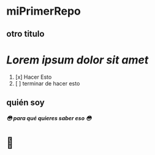 # miPrimerRepo

## otro titulo

# __*Lorem ipsum dolor sit amet*__
1. [x] Hacer Esto
2. [ ] terminar de hacer esto

## quién soy

##### 😳 para qué quieres saber eso 😳

# 🥵
